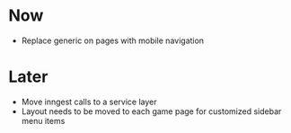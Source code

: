 # Now

- Replace generic <Navbar> on pages with mobile navigation

# Later

- Move inngest calls to a service layer
- Layout needs to be moved to each game page for customized sidebar menu items
